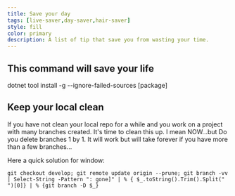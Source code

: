 ```yaml
---
title: Save your day
tags: [live-saver,day-saver,hair-saver]
style: fill
color: primary
description: A list of tip that save you from wasting your time.
---
```



## This command will save your life ##

dotnet tool install -g --ignore-failed-sources [package]

## Keep your local clean

If you have not clean your local repo for a while and you work on a project with many branches created. It's time to clean this up. I mean NOW...but Do you delete branches 1 by 1. It will work but will take forever if you have more than a few branches...

Here a quick solution for window:
```git
git checkout develop; git remote update origin --prune; git branch -vv | Select-String -Pattern ": gone]" | % { $_.toString().Trim().Split(" ")[0]} | % {git branch -D $_}
```

